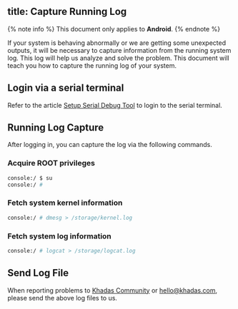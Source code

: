 title: Capture Running Log
---

{% note info %}
This document only applies to **Android**.
{% endnote %}

If your system is behaving abnormally or we are getting some unexpected outputs, it will be necessary to capture information from the running system log. This log will help us analyze and solve the problem. This document will teach you how to capture the running log of your system.

## Login via a serial terminal

Refer to the article [Setup Serial Debug Tool](/android/vim1/SetupSerialTool.html) to login to the serial terminal.

## Running Log Capture

After logging in, you can capture the log via the following commands.

### Acquire ROOT privileges

```bash
console:/ $ su
console:/ #
```

### Fetch system kernel information

```bash
console:/ # dmesg > /storage/kernel.log
```

### Fetch system log information

```bash
console:/ # logcat > /storage/logcat.log
```

## Send Log File

When reporting problems to [Khadas Community](https://forum.khadas.com/) or hello@khadas.com, please send the above log files to us.
